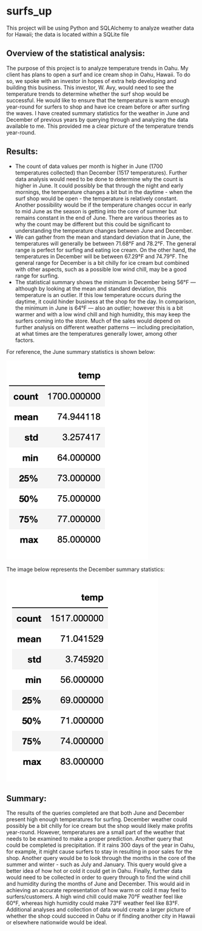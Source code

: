 # surfs_up
This project will be using Python and SQLAlchemy to analyze weather data for Hawaii; the data is located within a SQLite file
## Overview of the statistical analysis:
The purpose of this project is to analyze temperature trends in Oahu. My client has plans to open a surf and ice cream shop in Oahu, Hawaii. To do so, we spoke with an investor in hopes of extra help developing and building this business. This investor, W. Avy, would need to see the temperature trends to determine whether the surf shop would be successful. He would like to ensure that the temperature is warm enough year-round for surfers to shop and have ice cream before or after surfing the waves. I have created summary statistics for the weather in June and December of previous years by querying through and analyzing the data available to me. This provided me a clear picture of  the temperature trends year-round.
## Results:
* The count of data values per month is higher in June (1700 temperatures collected) than December (1517 temperatures). Further data analysis would need to be done to determine why the count is higher in June. It could possibly be that through the night and early mornings, the temperature changes a bit but in the daytime - when the surf shop would be open - the temperature is relatively constant. Another possibility would be if the temperature changes occur in early to mid June as the season is getting into the core of summer but remains constant in the end of June. There are various theories as to why the count may be different but this could be significant to understanding the temperature changes between June and December.
* We can gather from the mean and standard deviation that in June, the temperatures will generally be between 71.68°F and 78.2°F. The general range is perfect for surfing and eating ice cream. On the other hand, the temperatures in December will be between 67.29°F and 74.79°F. The general range for December is a bit chilly for ice cream but combined with other aspects, such as a possible low wind chill, may be a good range for surfing. 
* The statistical summary shows the minimum in December being 56°F — although by looking at the mean and standard deviation, this temperature is an outlier.  If this low temperature occurs during the daytime, it could hinder business at the shop for the day. In comparison, the minimum in June is 64°F — also an outlier; however this is a bit warmer and with a low wind chill and high humidity, this may keep the surfers coming into the store. Much of the sales would depend on further analysis on different weather patterns — including precipitation, at what times are the temperatures generally lower, among other factors.

For reference, the June summary statistics is shown below:

![june_summary_stats](https://github.com/shireenkahlon/surfs_up/blob/main/june_summary_stats.png)

The image below represents the December summary statistics: 

![dec_summary_stats](https://github.com/shireenkahlon/surfs_up/blob/main/dec_summary_stats.png)
## Summary:
The results of the queries completed are that both June and December present high enough temperatures for surfing. December weather could possibly be a bit chilly for ice cream but the shop would likely make profits year-round. However, temperatures are a small part of the weather that needs to be examined to make a proper prediction. Another query that could be completed is precipitation. If it rains 300 days of the year in Oahu, for example, it might cause surfers to stay in resulting in poor sales for the shop. Another query would be to look through the months in the core of the summer and winter - such as July and January. This query would give a better idea of how hot or cold it could get in Oahu. Finally, further data would need to be collected in order to query through to find the wind chill and humidity during the months of June and December. This would aid in achieving an accurate representation of how warm or cold it may feel to surfers/customers. A high wind chill could make 70°F weather feel like 60°F, whereas high humidity could make 73°F weather feel like 83°F. Additional analyses and collection of data would create a larger picture of whether the shop could succeed in Oahu or if finding another city in Hawaii or elsewhere nationwide would be ideal.
